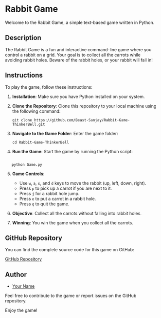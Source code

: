 # Rabbit Game

Welcome to the Rabbit Game, a simple text-based game written in Python.

## Description

The Rabbit Game is a fun and interactive command-line game where you control a rabbit on a grid. Your goal is to collect all the carrots while avoiding rabbit holes. Beware of the rabbit holes, or your rabbit will fall in!

## Instructions

To play the game, follow these instructions:

1. **Installation**: Make sure you have Python installed on your system.

2. **Clone the Repository**: Clone this repository to your local machine using the following command:

   ```
   git clone https://github.com/Beast-Sanjay/Rabbit-Game-ThinkerBell.git
   ```

3. **Navigate to the Game Folder**: Enter the game folder:

   ```
   cd Rabbit-Game-ThinkerBell
   ```

4. **Run the Game**: Start the game by running the Python script:
<code>
   python Game.py</code>

5. **Game Controls**:
   - Use `w`, `a`, `s`, and `d` keys to move the rabbit (up, left, down, right).
   - Press `p` to pick up a carrot if you are next to it.
   - Press `j` for a rabbit hole jump.
   - Press `o` to put a carrot in a rabbit hole.
   - Press `q` to quit the game.

6. **Objective**: Collect all the carrots without falling into rabbit holes.

7. **Winning**: You win the game when you collect all the carrots.

## GitHub Repository

You can find the complete source code for this game on GitHub:

[GitHub Repository](https://github.com/Beast-Sanjay/Rabbit-Game-ThinkerBell/)

## Author

- [Your Name](https://github.com/Beast-Sanjay)

Feel free to contribute to the game or report issues on the GitHub repository.

Enjoy the game!
